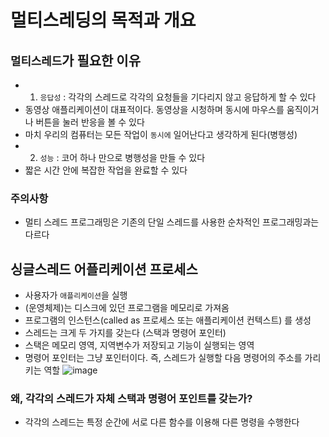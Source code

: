 # 멀티스레딩의 목적과 개요

## `멀티스레드`가 필요한 이유
- 1. `응답성` : 각각의 스레드로 각각의 요청들을 기다리지 않고 응답하게 할 수 있다
- 동영상 애플리케이션이 대표적이다. 동영상을 시청하며 동시에 마우스를 움직이거나 버튼을 눌러 반응을 볼 수 있다
- 마치 우리의 컴퓨터는 모든 작업이 `동시에` 일어난다고 생각하게 된다(병행성)
- 2. `성능` : 코어 하나 만으로 병행성을 만들 수 있다
- 짧은 시간 안에 복잡한 작업을 완료할 수 있다

### 주의사항
- 멀티 스레드 프로그래밍은 기존의 단일 스레드를 사용한 순차적인 프로그래밍과는 다르다


## 싱글스레드 어플리케이션 프로세스
- 사용자가 `애플리케이션`을 실행
- (운영체제)는 디스크에 있던 프로그램을 메모리로 가져옴
- 프로그램의 인스턴스(called as 프로세스 또는 애플리케이션 컨텍스트) 를 생성 
- 스레드는 크게 두 가지를 갖는다 (스택과 명령어 포인터)
- 스택은 메모리 영역, 지역변수가 저장되고 기능이 실행되는 영역
- 명령어 포인터는 그냥 포인터이다. 즉, 스레드가 실행할 다음 명령어의 주소를 가리키는 역할
![image](https://github.com/ngngs/TIL/assets/47618270/3ab23d30-fd39-4c5e-a3bc-44c3cbfcce94)

### 왜, 각각의 스레드가 자체 스택과 명령어 포인트를 갖는가?
- 각각의 스레드는 특정 순간에 서로 다른 함수를 이용해 다른 명령을 수행한다
